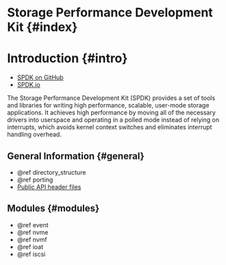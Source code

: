 # Storage Performance Development Kit {#index}

# Introduction {#intro}

- [SPDK on GitHub](https://github.com/spdk/spdk/)
- [SPDK.io](http://www.spdk.io/)

The Storage Performance Development Kit (SPDK) provides a set of tools and libraries
for writing high performance, scalable, user-mode storage applications.
It achieves high performance by moving all of the necessary drivers
into userspace and operating in a polled mode instead of relying on interrupts,
which avoids kernel context switches and eliminates interrupt handling overhead.

## General Information {#general}

 - @ref directory_structure
 - @ref porting
 - [Public API header files](files.html)

## Modules {#modules}

- @ref event
- @ref nvme
- @ref nvmf
- @ref ioat
- @ref iscsi
